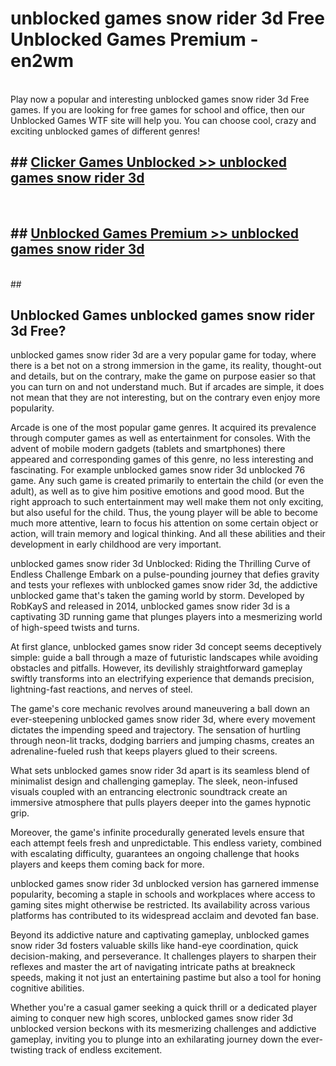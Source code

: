 # unblocked games snow rider 3d Free Unblocked Games Premium - en2wm <br>
<br>
Play now a popular and interesting unblocked games snow rider 3d Free games. If you are looking for free games for school and office, then our Unblocked Games WTF site will help you. You can choose cool, crazy and exciting unblocked games of different genres!


## ##  [Clicker Games Unblocked >> unblocked games snow rider 3d](http://freeplayer.one?title=unblocked_games_snow_rider_3d&ref=M1)
  <br>

##  ## [Unblocked Games Premium >> unblocked games snow rider 3d](http://freeplayer.one?title=unblocked_games_snow_rider_3d&ref=M1)
  <br>
  ##



## Unblocked Games unblocked games snow rider 3d Free?

unblocked games snow rider 3d are a very popular game for today, where there is a bet not on a strong immersion in the game, its reality, thought-out and details, but on the contrary, make the game on purpose easier so that you can turn on and not understand much. But if arcades are simple, it does not mean that they are not interesting, but on the contrary even enjoy more popularity.

Arcade is one of the most popular game genres. It acquired its prevalence through computer games as well as entertainment for consoles. With the advent of mobile modern gadgets (tablets and smartphones) there appeared and corresponding games of this genre, no less interesting and fascinating. For example unblocked games snow rider 3d unblocked 76 game. Any such game is created primarily to entertain the child (or even the adult), as well as to give him positive emotions and good mood. But the right approach to such entertainment may well make them not only exciting, but also useful for the child. Thus, the young player will be able to become much more attentive, learn to focus his attention on some certain object or action, will train memory and logical thinking. And all these abilities and their development in early childhood are very important.

unblocked games snow rider 3d Unblocked: Riding the Thrilling Curve of Endless Challenge
Embark on a pulse-pounding journey that defies gravity and tests your reflexes with unblocked games snow rider 3d, the addictive unblocked game that's taken the gaming world by storm. Developed by RobKayS and released in 2014, unblocked games snow rider 3d is a captivating 3D running game that plunges players into a mesmerizing world of high-speed twists and turns.

At first glance, unblocked games snow rider 3d concept seems deceptively simple: guide a ball through a maze of futuristic landscapes while avoiding obstacles and pitfalls. However, its devilishly straightforward gameplay swiftly transforms into an electrifying experience that demands precision, lightning-fast reactions, and nerves of steel.

The game's core mechanic revolves around maneuvering a ball down an ever-steepening unblocked games snow rider 3d, where every movement dictates the impending speed and trajectory. The sensation of hurtling through neon-lit tracks, dodging barriers and jumping chasms, creates an adrenaline-fueled rush that keeps players glued to their screens.

What sets unblocked games snow rider 3d apart is its seamless blend of minimalist design and challenging gameplay. The sleek, neon-infused visuals coupled with an entrancing electronic soundtrack create an immersive atmosphere that pulls players deeper into the games hypnotic grip.

Moreover, the game's infinite procedurally generated levels ensure that each attempt feels fresh and unpredictable. This endless variety, combined with escalating difficulty, guarantees an ongoing challenge that hooks players and keeps them coming back for more.

unblocked games snow rider 3d unblocked version has garnered immense popularity, becoming a staple in schools and workplaces where access to gaming sites might otherwise be restricted. Its availability across various platforms has contributed to its widespread acclaim and devoted fan base.

Beyond its addictive nature and captivating gameplay, unblocked games snow rider 3d fosters valuable skills like hand-eye coordination, quick decision-making, and perseverance. It challenges players to sharpen their reflexes and master the art of navigating intricate paths at breakneck speeds, making it not just an entertaining pastime but also a tool for honing cognitive abilities.

Whether you're a casual gamer seeking a quick thrill or a dedicated player aiming to conquer new high scores, unblocked games snow rider 3d unblocked version beckons with its mesmerizing challenges and addictive gameplay, inviting you to plunge into an exhilarating journey down the ever-twisting track of endless excitement.
